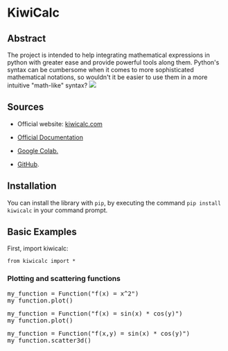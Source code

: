 <h1>KiwiCalc</h1>
<h2>Abstract</h2>
The project is intended to help integrating mathematical
expressions in python with greater ease and provide powerful
tools along them.
Python's syntax can be cumbersome when it comes to 
more sophisticated mathematical notations, so wouldn't it be easier to
use them in a more intuitive "math-like" syntax?


<img src="https://github.com/jonaprojects/kiwicalc/blob/main/kiwicalc_functions16x9.gif"/>


<h2>Sources</h2>

* Official website: <a href="https://www.kiwicalc.com">kiwicalc.com</a>
  
* <a href="https://www.kiwicalc.com/documentation">Official Documentation </a>

* <a href="https://colab.research.google.com/drive/1x411iW1nczAp67YBfp55Erd-72Nd7k7Z?usp=sharing">Google Colab.</a>
* <a href="https://github.com/jonaprojects/kiwicalc">GitHub</a>.


<h2>Installation</h2>

You can install the library with <code>pip</code>, by executing the command <code>pip install kiwicalc</code> in your command prompt.
  
<h2>Basic Examples</h2>
First, import kiwicalc:

<code>from kiwicalc import *</code>
<h3>Plotting and scattering functions </h3>

<pre lang="python">
my_function = Function("f(x) = x^2")
my_function.plot()
</pre>

<pre lang="python">
my_function = Function("f(x) = sin(x) * cos(y)")
my_function.plot()
</pre>

<pre lang="python">
my_function = Function("f(x,y) = sin(x) * cos(y)")
my_function.scatter3d()
</pre>


  